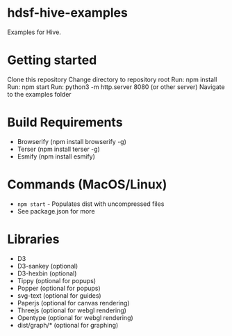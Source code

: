 # hdsf-hive-examples
Examples for Hive.

# Getting started
Clone this repository
Change directory to repository root
Run: npm install
Run: npm start
Run: python3 -m http.server 8080 (or other server)
Navigate to the examples folder

# Build Requirements
- Browserify (npm install browserify -g)
- Terser (npm install terser -g)
- Esmify (npm install esmify)

# Commands (MacOS/Linux)
- `npm start` - Populates dist with uncompressed files
- See package.json for more

# Libraries
- D3
- D3-sankey (optional)
- D3-hexbin (optional)
- Tippy (optional for popups)
- Popper (optional for popups)
- svg-text (optional for guides)
- Paperjs (optional for canvas rendering)
- Threejs (optional for webgl rendering)
- Opentype (optional for webgl rendering)
- dist/graph/* (optional for graphing)
